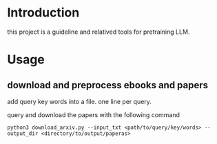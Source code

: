 # Introduction

this project is a guideline and relatived tools for pretraining LLM.

# Usage

## download and preprocess ebooks and papers

add query key words into a file. one line per query.

query and download the papers with the following command

```shell
python3 download_arxiv.py --input_txt <path/to/query/key/words> --output_dir <directory/to/output/paperas>
```

